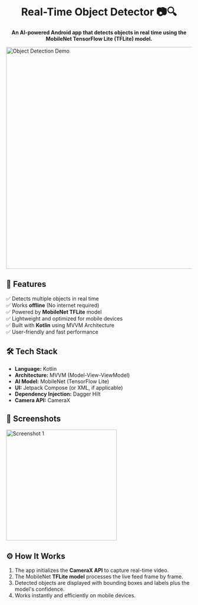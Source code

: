 <h1 align="center">Real-Time Object Detector 📷🔍</h1>

<p align="center">
  <strong>An AI-powered Android app that detects objects in real time using the MobileNet TensorFlow Lite (TFLite) model.</strong>
</p>

<img src="https://github.com/user-attachments/assets/3b81add1-b01c-4f66-ac2a-21498b5eaad4" alt="Object Detection Demo" width="600"/>

## 🚀 Features

✅ Detects multiple objects in real time  
✅ Works **offline** (No internet required)  
✅ Powered by **MobileNet TFLite** model  
✅ Lightweight and optimized for mobile devices  
✅ Built with **Kotlin** using MVVM Architecture  
✅ User-friendly and fast performance  

## 🛠️ Tech Stack

- **Language:** Kotlin  
- **Architecture:** MVVM (Model-View-ViewModel)  
- **AI Model:** MobileNet (TensorFlow Lite)  
- **UI:** Jetpack Compose (or XML, if applicable)  
- **Dependency Injection:** Dagger Hilt  
- **Camera API:** CameraX  

## 📸 Screenshots

<img src="https://github.com/user-attachments/assets/ccb8a5d8-ce56-44a5-b698-717f981f8652" alt="Screenshot 1" width="300"/>

## ⚙️ How It Works

1. The app initializes the **CameraX API** to capture real-time video.  
2. The MobileNet **TFLite model** processes the live feed frame by frame.  
3. Detected objects are displayed with bounding boxes and labels plus the model's confidence.  
4. Works instantly and efficiently on mobile devices.  

